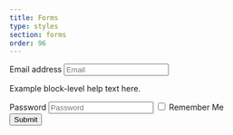 ```yaml
---
title: Forms
type: styles
section: forms
order: 96
---
```


<form>
	<label>Email address</label>
	<input type="email" class="form-control" placeholder="Email">
	<p class="help-block">Example block-level help text here.</p>
	<label>Password</label>
	<input type="password" class="form-control" placeholder="Password">
	<label class="option">
		<input type="checkbox" />
		<i class="option-icon"></i>
		Remember Me
	</label>
	<div class="form-footer">
		<button type="submit" class="btn btn-default">Submit</button>
	</div>
</form>